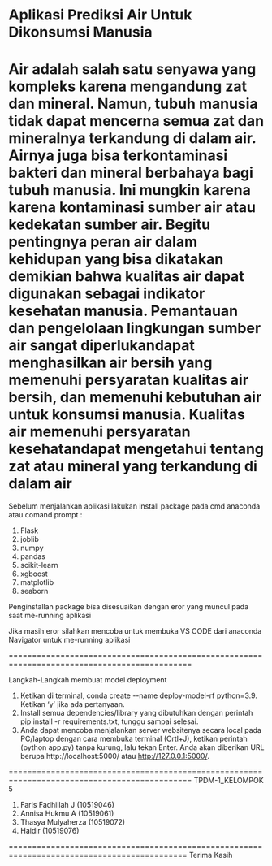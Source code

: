 # Aplikasi Prediksi Air Untuk Dikonsumsi Manusia

Air adalah salah satu senyawa yang kompleks karena mengandung zat dan mineral.
Namun, tubuh manusia tidak dapat mencerna semua zat dan mineralnya
terkandung di dalam air. Airnya juga bisa terkontaminasi bakteri
dan mineral berbahaya bagi tubuh manusia. Ini mungkin karena
karena kontaminasi sumber air atau kedekatan sumber air.
Begitu pentingnya peran air dalam kehidupan yang bisa dikatakan demikian
bahwa kualitas air dapat digunakan sebagai indikator kesehatan manusia. Pemantauan dan 
pengelolaan lingkungan sumber air sangat diperlukandapat menghasilkan air bersih yang 
memenuhi persyaratan kualitas air bersih, dan memenuhi kebutuhan air untuk konsumsi manusia. 
Kualitas air memenuhi persyaratan kesehatandapat mengetahui tentang zat atau mineral yang 
terkandung di dalam air
============================================================================================

Sebelum menjalankan aplikasi lakukan install package pada
cmd anaconda atau comand prompt :

1. Flask
2. joblib
3. numpy
4. pandas
5. scikit-learn
6. xgboost
7. matplotlib
8. seaborn

Penginstallan package bisa disesuaikan dengan eror yang muncul
pada saat me-running aplikasi

Jika masih eror silahkan mencoba untuk membuka VS CODE dari anaconda Navigator
untuk me-running aplikasi

=============================================================================================

Langkah-Langkah membuat model deployment

1. Ketikan di terminal, conda create --name deploy-model-rf python=3.9. Ketikan ‘y’ jika ada pertanyaan.
2. Install semua dependencies/library yang dibutuhkan dengan perintah pip install -r requirements.txt, tunggu sampai selesai.
3. Anda dapat mencoba menjalankan server websitenya secara local pada PC/laptop dengan cara membuka terminal (Crtl+J),
   ketikan perintah (python app.py) tanpa kurung, lalu tekan Enter. Anda akan diberikan URL berupa http://localhost:5000/ atau http://127.0.0.1:5000/.

=============================================================================================
TPDM-1_KELOMPOK 5

1. Faris Fadhillah J (10519046)
2. Annisa Hukmu A (10519061)
3. Thasya Mulyaherza (10519072)
4. Haidir (10519076)

============================================================================================
Terima Kasih
